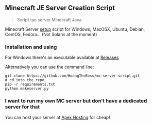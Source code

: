 ## Minecraft JE Server Creation Script
> Script tạo server Minecraft Java


Minecraft Server [setup](https://minecraft.gamepedia.com/Tutorials/Setting_up_a_server) script for Windows, MacOSX, Ubuntu, Debian, CentOS, Fedora... (Not Solaris at the moment)

### Installation and using
For Windows there's an executable available at [Releases](https://github.com/hoangtheboss/mc-server-script/releases)

Alternatively you can use the command line:

```
git clone https://github.com/HoangTheBoss/mc-server-script.git
# cd into the repo
pip -r requirements.txt
python makeserver.py
```

### I want to run my own MC server but don't have a dedicated server for that
You can host your server at [Apex Hosting](https://billing.apexminecrafthosting.com/aff.php?aff=2786) for cheap!
